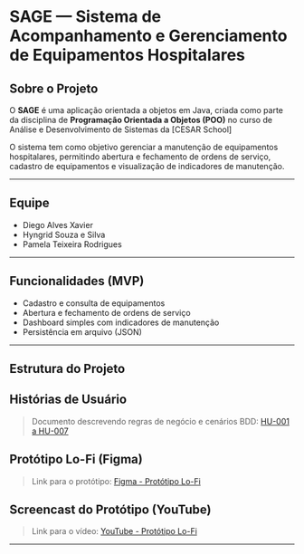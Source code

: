 # SAGE — Sistema de Acompanhamento e Gerenciamento de Equipamentos Hospitalares

## Sobre o Projeto
O **SAGE** é uma aplicação orientada a objetos em Java, criada como parte da disciplina de **Programação Orientada a Objetos (POO)** no curso de Análise e Desenvolvimento de Sistemas da [CESAR School]

O sistema tem como objetivo gerenciar a manutenção de equipamentos hospitalares, permitindo abertura e fechamento de ordens de serviço, cadastro de equipamentos e visualização de indicadores de manutenção.

---

## Equipe
- Diego Alves Xavier  
- Hyngrid Souza e Silva  
- Pamela Teixeira Rodrigues  

---

## Funcionalidades (MVP)
- Cadastro e consulta de equipamentos  
- Abertura e fechamento de ordens de serviço  
- Dashboard simples com indicadores de manutenção  
- Persistência em arquivo (JSON)  

---

## Estrutura do Projeto

## Histórias de Usuário 
  > Documento descrevendo regras de negócio e cenários BDD: [HU-001 a HU-007](docs/Historias.md)  

## Protótipo Lo-Fi (Figma)  
  > Link para o protótipo: [Figma - Protótipo Lo-Fi](https://www.figma.com/)  

## Screencast do Protótipo (YouTube)  
  > Link para o vídeo: [YouTube - Protótipo Lo-Fi](https://youtube.com/)  

---
